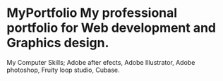 # MyPortfolio My professional portfolio for Web development and Graphics design. 
My Computer Skills;
Adobe after efects, Adobe Illustrator, Adobe photoshop, Fruity loop studio, Cubase.
